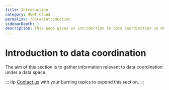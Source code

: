 ```yaml
---
title: Introduction
category: HUNT Cloud
permalink: /data/introduction
sidebarDepth: 1
description: This page gives an introduction to data coordination in HUNT Cloud.
---
```


# Introduction to data coordination

The aim of this section is to gather information relevant to data coordination under a data space.

::: tip 
[Contact us](/contact) with your burning topics to expand this section.
::: 


